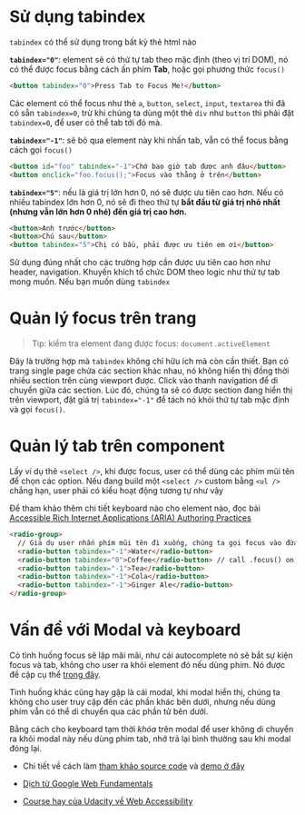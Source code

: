 # Sử dụng tabindex

`tabindex` có thể sử dụng trong bất kỳ thẻ html nào

**`tabindex="0"`**: element sẽ có thứ tự tab theo mặc định (theo vị trí DOM), nó có thể được focus bằng cách ấn phím **Tab**, hoặc gọi phương thức `focus()`

```html
<button tabindex="0">Press Tab to Focus Me!</button>
```

Các element có thể focus như thẻ `a`, `button`, `select`, `input`, `textarea` thì đã có sẵn `tabindex=0`, trừ khi chúng ta dùng một thẻ `div` như `button` thì phải đặt `tabindex=0`, để user có thể tab tới đó mà.

**`tabindex="-1"`**: sẽ bỏ qua element này khi nhấn tab, vẫn có thể focus bằng cách gọi `focus()`

```html
<button id="foo" tabindex="-1">Chớ bao giờ tab được anh đâu</button>
<button onclick="foo.focus();">Focus vào thằng ở trên</button>
```

**`tabindex="5"`**: nếu là giá trị lớn hơn 0, nó sẽ được ưu tiên cao hơn. Nếu có nhiều tabindex lớn hơn 0, nó sẽ đi theo thứ tự **bắt đầu từ giá trị nhỏ nhất (nhưng vẫn lớn hơn 0 nhé) đến giá trị cao hơn.**

```html
<button>Anh trước</button>
<button>Chú sau</button>
<button tabindex="5">Chị có bầu, phải được ưu tiên em ơi</button>
```

Sử dụng đúng nhất cho các trường hợp cần được ưu tiên cao hơn như header, navigation. Khuyến khích tổ chức DOM theo logic như thứ tự tab mong muốn. Nếu bạn muốn dùng `tabindex`

# Quản lý focus trên trang

> Tip: kiểm tra element đang được focus: `document.activeElement`

Đây là trường hợp mà `tabindex` không chỉ hữu ích mà còn cần thiết. Bạn có  trang single page chứa các section khác nhau, nó không hiển thị đồng thời nhiều section trên cùng viewport được. Click vào thanh navigation để di chuyển giữa các section. Lúc đó, chúng ta sẽ có được section đang hiển thị trên viewport, đặt giá trị `tabindex="-1"` để tách nó khỏi thứ tự tab mặc định và gọi `focus()`.

# Quản lý tab trên component

Lấy ví dụ thẻ `<select />`, khi được focus, user có thể dùng các phím mũi tên để chọn các option. Nếu đang build một `<select />` custom bằng `<ul />` chẳng hạn, user phải có kiểu hoạt động tương tự như vậy

Để tham khảo thêm chi tiết keyboard nào cho element nào, đọc bài [Accessible Rich Internet Applications (ARIA) Authoring Practices](https://www.w3.org/TR/wai-aria-practices/)

```html
<radio-group>
  // Giả dụ user nhấn phím mũi tên đi xuống, chúng ta gọi focus vào đứa tiếp theo
  <radio-button tabindex="-1">Water</radio-button>
  <radio-button tabindex="0">Coffee</radio-button> // call .focus() on this element
  <radio-button tabindex="-1">Tea</radio-button>
  <radio-button tabindex="-1">Cola</radio-button>
  <radio-button tabindex="-1">Ginger Ale</radio-button>
</radio-group>
```

# Vấn đề với Modal và keyboard

Có tình huống focus sẽ lặp mãi mãi, như cái autocomplete nó sẽ bắt sự kiện focus và tab, không cho user ra khỏi element đó nếu dùng phím. Nó được đề cập cụ thể [trong đây](http://webaim.org/standards/wcag/checklist#sc2.1.2).

Tình huống khác cũng hay gặp là cái modal, khi modal hiển thị, chúng ta không cho user truy cập đến các phần khác bên dưới, nhưng nếu dùng phím vẫn có thể di chuyển qua các phần tử bên dưới.

Bằng cách cho keyboard tạm thời *khóa* trên modal để user không di chuyển ra khỏi modal này nếu dùng phím tab, nhớ trả lại bình thường sau khi modal đóng lại.

- Chi tiết về cách làm [tham khảo source code](https://github.com/udacity/ud891/tree/gh-pages/lesson2-focus/07-modals-and-keyboard-traps/solution) và [demo ở đây](http://udacity.github.io/ud891/lesson2-focus/07-modals-and-keyboard-traps/solution/index.html)

- [Dịch từ Google Web Fundamentals](https://developers.google.com/web/fundamentals/accessibility/focus/using-tabindex)

- [Course hay của Udacity về Web Accessibility](https://www.udacity.com/course/web-accessibility--ud891)
